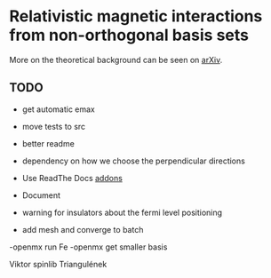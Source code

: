 # Relativistic magnetic interactions from non-orthogonal basis sets

More on the theoretical background can be seen on [arXiv](https://arxiv.org/abs/2309.02558).

## TODO

- get automatic emax
- move tests to src
- better readme
- dependency on how we choose the perpendicular directions

- Use ReadThe Docs [addons](https://docs.readthedocs.io/en/stable/addons.html)
- Document

- warning for insulators about the fermi level positioning
- add mesh and converge to batch

-openmx run Fe
-openmx get smaller basis

Viktor spinlib
Triangulének
